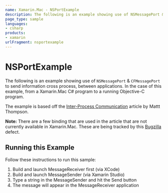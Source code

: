 ```yaml
---
name: Xamarin.Mac - NSPortExample
description: The following is an example showing use of NSMessagePort & CFMessagePort to send information cross process, between applications. In the case of...
page_type: sample
languages:
- csharp
products:
- xamarin
urlFragment: nsportexample
---
```

# NSPortExample

The following is an example showing use of `NSMessagePort` & `CFMessagePort` to send information cross process, between applications. In the case of this example, from a Xamarin.Mac C# program to a running Objective-C program.

The example is based off the [Inter-Process Communication](http://nshipster.com/inter-process-communication/) article by Mattt Thompson.

**Note:** There are a few binding that are used in the article that are not currently available in Xamarin.Mac. These are being tracked by this [Bugzilla](https://bugzilla.xamarin.com/show_bug.cgi?id=30815) defect.

## Running this Example

Follow these instructions to run this sample:

1. Build and launch MessageReceiver first (via XCode)
2. Build and launch MessageSender (via Xamarin Studio)
3. Type a string in the MessageSender and hit the Send button
4. The message will appear in the MessageReceiver application
